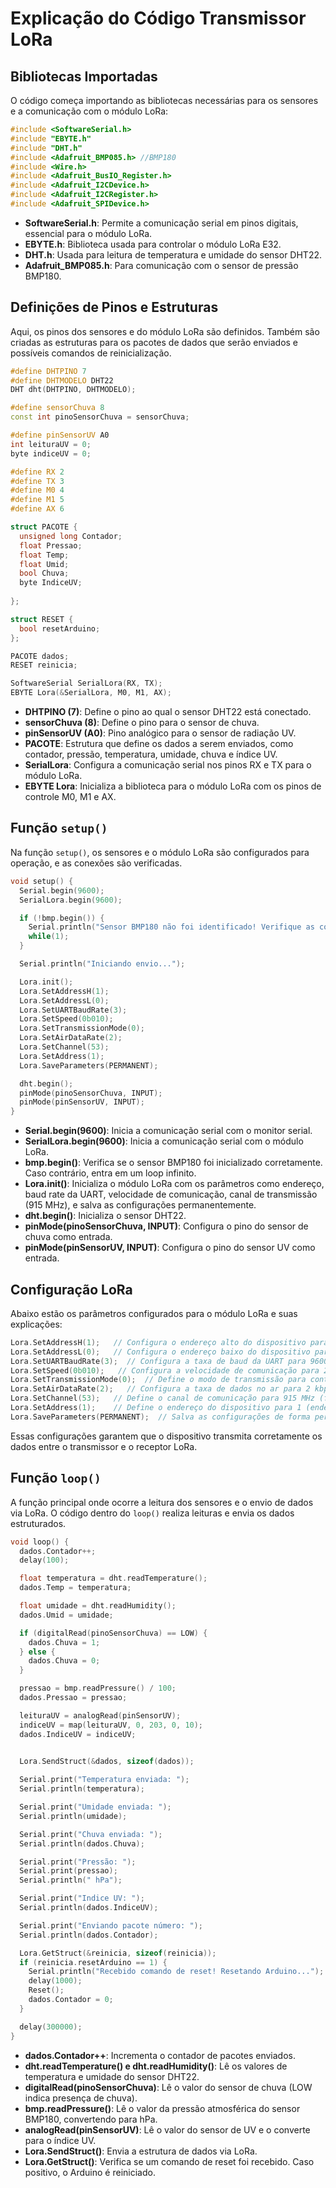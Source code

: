 
# Explicação do Código Transmissor LoRa

## Bibliotecas Importadas

O código começa importando as bibliotecas necessárias para os sensores e a comunicação com o módulo LoRa:

```cpp
#include <SoftwareSerial.h>
#include "EBYTE.h"
#include "DHT.h"
#include <Adafruit_BMP085.h> //BMP180
#include <Wire.h>
#include <Adafruit_BusIO_Register.h>
#include <Adafruit_I2CDevice.h>
#include <Adafruit_I2CRegister.h>
#include <Adafruit_SPIDevice.h>
```

- **SoftwareSerial.h**: Permite a comunicação serial em pinos digitais, essencial para o módulo LoRa.
- **EBYTE.h**: Biblioteca usada para controlar o módulo LoRa E32.
- **DHT.h**: Usada para leitura de temperatura e umidade do sensor DHT22.
- **Adafruit_BMP085.h**: Para comunicação com o sensor de pressão BMP180.

## Definições de Pinos e Estruturas

Aqui, os pinos dos sensores e do módulo LoRa são definidos. Também são criadas as estruturas para os pacotes de dados que serão enviados e possíveis comandos de reinicialização.

```cpp
#define DHTPINO 7
#define DHTMODELO DHT22
DHT dht(DHTPINO, DHTMODELO);

#define sensorChuva 8
const int pinoSensorChuva = sensorChuva;

#define pinSensorUV A0
int leituraUV = 0;
byte indiceUV = 0;

#define RX 2
#define TX 3
#define M0 4
#define M1 5
#define AX 6

struct PACOTE {
  unsigned long Contador;
  float Pressao;
  float Temp;
  float Umid;
  bool Chuva;
  byte IndiceUV;
  
};

struct RESET {
  bool resetArduino;
};

PACOTE dados;
RESET reinicia;

SoftwareSerial SerialLora(RX, TX);
EBYTE Lora(&SerialLora, M0, M1, AX);
```

- **DHTPINO (7)**: Define o pino ao qual o sensor DHT22 está conectado.
- **sensorChuva (8)**: Define o pino para o sensor de chuva.
- **pinSensorUV (A0)**: Pino analógico para o sensor de radiação UV.
- **PACOTE**: Estrutura que define os dados a serem enviados, como contador, pressão, temperatura, umidade, chuva e índice UV.
- **SerialLora**: Configura a comunicação serial nos pinos RX e TX para o módulo LoRa.
- **EBYTE Lora**: Inicializa a biblioteca para o módulo LoRa com os pinos de controle M0, M1 e AX.

## Função `setup()`

Na função `setup()`, os sensores e o módulo LoRa são configurados para operação, e as conexões são verificadas.

```cpp
void setup() {
  Serial.begin(9600);
  SerialLora.begin(9600);

  if (!bmp.begin()) {
    Serial.println("Sensor BMP180 não foi identificado! Verifique as conexões.");
    while(1);
  }

  Serial.println("Iniciando envio...");

  Lora.init();
  Lora.SetAddressH(1);
  Lora.SetAddressL(0);
  Lora.SetUARTBaudRate(3);
  Lora.SetSpeed(0b010);
  Lora.SetTransmissionMode(0);
  Lora.SetAirDataRate(2);
  Lora.SetChannel(53);
  Lora.SetAddress(1);
  Lora.SaveParameters(PERMANENT);

  dht.begin();
  pinMode(pinoSensorChuva, INPUT); 
  pinMode(pinSensorUV, INPUT);
}
```

- **Serial.begin(9600)**: Inicia a comunicação serial com o monitor serial.
- **SerialLora.begin(9600)**: Inicia a comunicação serial com o módulo LoRa.
- **bmp.begin()**: Verifica se o sensor BMP180 foi inicializado corretamente. Caso contrário, entra em um loop infinito.
- **Lora.init()**: Inicializa o módulo LoRa com os parâmetros como endereço, baud rate da UART, velocidade de comunicação, canal de transmissão (915 MHz), e salva as configurações permanentemente.
- **dht.begin()**: Inicializa o sensor DHT22.
- **pinMode(pinoSensorChuva, INPUT)**: Configura o pino do sensor de chuva como entrada.
- **pinMode(pinSensorUV, INPUT)**: Configura o pino do sensor UV como entrada.

## Configuração LoRa

Abaixo estão os parâmetros configurados para o módulo LoRa e suas explicações:

```cpp
Lora.SetAddressH(1);   // Configura o endereço alto do dispositivo para 1 (parte do identificador do dispositivo na rede).
Lora.SetAddressL(0);   // Configura o endereço baixo do dispositivo para 0 (parte do identificador do dispositivo na rede).
Lora.SetUARTBaudRate(3);  // Configura a taxa de baud da UART para 9600 bps (comunicação serial com o módulo LoRa).
Lora.SetSpeed(0b010);   // Configura a velocidade de comunicação para 2.4 kbps (taxa de transmissão de dados via LoRa).
Lora.SetTransmissionMode(0);  // Define o modo de transmissão para contínuo (transmissão em tempo real).
Lora.SetAirDataRate(2);   // Configura a taxa de dados no ar para 2 kbps (velocidade de transmissão via rádio).
Lora.SetChannel(53);   // Define o canal de comunicação para 915 MHz (frequência utilizada para a transmissão).
Lora.SetAddress(1);    // Define o endereço do dispositivo para 1 (endereço exclusivo para identificação na rede).
Lora.SaveParameters(PERMANENT);  // Salva as configurações de forma permanente no módulo LoRa.
```

Essas configurações garantem que o dispositivo transmita corretamente os dados entre o transmissor e o receptor LoRa.

## Função `loop()`

A função principal onde ocorre a leitura dos sensores e o envio de dados via LoRa. O código dentro do `loop()` realiza leituras e envia os dados estruturados.

```cpp
void loop() {
  dados.Contador++;
  delay(100);

  float temperatura = dht.readTemperature();
  dados.Temp = temperatura;

  float umidade = dht.readHumidity();
  dados.Umid = umidade;

  if (digitalRead(pinoSensorChuva) == LOW) {
    dados.Chuva = 1;
  } else {
    dados.Chuva = 0;
  }

  pressao = bmp.readPressure() / 100;
  dados.Pressao = pressao;

  leituraUV = analogRead(pinSensorUV);
  indiceUV = map(leituraUV, 0, 203, 0, 10);
  dados.IndiceUV = indiceUV;

  
  Lora.SendStruct(&dados, sizeof(dados));

  Serial.print("Temperatura enviada: ");
  Serial.println(temperatura);

  Serial.print("Umidade enviada: ");
  Serial.println(umidade);

  Serial.print("Chuva enviada: ");
  Serial.println(dados.Chuva);

  Serial.print("Pressão: ");
  Serial.print(pressao);
  Serial.println(" hPa");

  Serial.print("Indice UV: ");
  Serial.println(dados.IndiceUV);

  Serial.print("Enviando pacote número: ");
  Serial.println(dados.Contador);

  Lora.GetStruct(&reinicia, sizeof(reinicia));
  if (reinicia.resetArduino == 1) {
    Serial.println("Recebido comando de reset! Resetando Arduino...");
    delay(1000);
    Reset();
    dados.Contador = 0;
  }

  delay(300000);
}
```

- **dados.Contador++**: Incrementa o contador de pacotes enviados.
- **dht.readTemperature() e dht.readHumidity()**: Lê os valores de temperatura e umidade do sensor DHT22.
- **digitalRead(pinoSensorChuva)**: Lê o valor do sensor de chuva (LOW indica presença de chuva).
- **bmp.readPressure()**: Lê o valor da pressão atmosférica do sensor BMP180, convertendo para hPa.
- **analogRead(pinSensorUV)**: Lê o valor do sensor de UV e o converte para o índice UV.
- **Lora.SendStruct()**: Envia a estrutura de dados via LoRa.
- **Lora.GetStruct()**: Verifica se um comando de reset foi recebido. Caso positivo, o Arduino é reiniciado.
